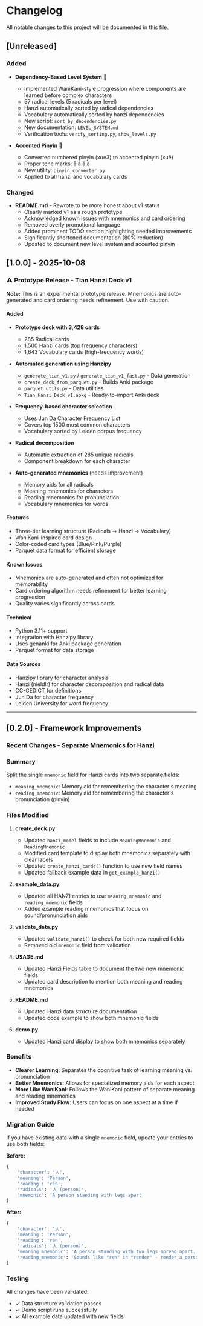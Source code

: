 # Changelog

All notable changes to this project will be documented in this file.

## [Unreleased]

### Added
- **Dependency-Based Level System** 🎯
  - Implemented WaniKani-style progression where components are learned before complex characters
  - 57 radical levels (5 radicals per level)
  - Hanzi automatically sorted by radical dependencies
  - Vocabulary automatically sorted by hanzi dependencies
  - New script: `sort_by_dependencies.py`
  - New documentation: `LEVEL_SYSTEM.md`
  - Verification tools: `verify_sorting.py`, `show_levels.py`

- **Accented Pinyin** 🎵
  - Converted numbered pinyin (xue3) to accented pinyin (xuě)
  - Proper tone marks: ā á ǎ à
  - New utility: `pinyin_converter.py`
  - Applied to all hanzi and vocabulary cards

### Changed
- **README.md** - Rewrote to be more honest about v1 status
  - Clearly marked v1 as a rough prototype
  - Acknowledged known issues with mnemonics and card ordering
  - Removed overly promotional language
  - Added prominent TODO section highlighting needed improvements
  - Significantly shortened documentation (80% reduction)
  - Updated to document new level system and accented pinyin

## [1.0.0] - 2025-10-08

### ⚠️ Prototype Release - Tian Hanzi Deck v1

**Note:** This is an experimental prototype release. Mnemonics are auto-generated and card ordering needs refinement. Use with caution.

#### Added
- **Prototype deck with 3,428 cards**
  - 285 Radical cards
  - 1,500 Hanzi cards (top frequency characters)
  - 1,643 Vocabulary cards (high-frequency words)

- **Automated generation using Hanzipy**
  - `generate_tian_v1.py` / `generate_tian_v1_fast.py` - Data generation
  - `create_deck_from_parquet.py` - Builds Anki package
  - `parquet_utils.py` - Data utilities
  - `Tian_Hanzi_Deck_v1.apkg` - Ready-to-import Anki deck

- **Frequency-based character selection**
  - Uses Jun Da Character Frequency List
  - Covers top 1500 most common characters
  - Vocabulary sorted by Leiden corpus frequency

- **Radical decomposition**
  - Automatic extraction of 285 unique radicals
  - Component breakdown for each character

- **Auto-generated mnemonics** (needs improvement)
  - Memory aids for all radicals
  - Meaning mnemonics for characters
  - Reading mnemonics for pronunciation
  - Vocabulary mnemonics for words

#### Features
- Three-tier learning structure (Radicals → Hanzi → Vocabulary)
- WaniKani-inspired card design
- Color-coded card types (Blue/Pink/Purple)
- Parquet data format for efficient storage

#### Known Issues
- Mnemonics are auto-generated and often not optimized for memorability
- Card ordering algorithm needs refinement for better learning progression
- Quality varies significantly across cards

#### Technical
- Python 3.11+ support
- Integration with Hanzipy library
- Uses genanki for Anki package generation
- Parquet format for data storage

#### Data Sources
- Hanzipy library for character analysis
- Hanzi (nieldlr) for character decomposition and radical data
- CC-CEDICT for definitions
- Jun Da for character frequency
- Leiden University for word frequency

---

## [0.2.0] - Framework Improvements

### Recent Changes - Separate Mnemonics for Hanzi

### Summary
Split the single `mnemonic` field for Hanzi cards into two separate fields:
- `meaning_mnemonic`: Memory aid for remembering the character's meaning
- `reading_mnemonic`: Memory aid for remembering the character's pronunciation (pinyin)

### Files Modified

1. **create_deck.py**
   - Updated `hanzi_model` fields to include `MeaningMnemonic` and `ReadingMnemonic`
   - Modified card template to display both mnemonics separately with clear labels
   - Updated `create_hanzi_cards()` function to use new field names
   - Updated fallback example data in `get_example_hanzi()`

2. **example_data.py**
   - Updated all HANZI entries to use `meaning_mnemonic` and `reading_mnemonic` fields
   - Added example reading mnemonics that focus on sound/pronunciation aids

3. **validate_data.py**
   - Updated `validate_hanzi()` to check for both new required fields
   - Removed old `mnemonic` field from validation

4. **USAGE.md**
   - Updated Hanzi Fields table to document the two new mnemonic fields
   - Updated card description to mention both meaning and reading mnemonics

5. **README.md**
   - Updated Hanzi data structure documentation
   - Updated code example to show both mnemonic fields

6. **demo.py**
   - Updated Hanzi card display to show both mnemonics separately

### Benefits

- **Clearer Learning**: Separates the cognitive task of learning meaning vs. pronunciation
- **Better Mnemonics**: Allows for specialized memory aids for each aspect
- **More Like WaniKani**: Follows the WaniKani pattern of separate meaning and reading mnemonics
- **Improved Study Flow**: Users can focus on one aspect at a time if needed

### Migration Guide

If you have existing data with a single `mnemonic` field, update your entries to use both fields:

**Before:**
```python
{
    'character': '人',
    'meaning': 'Person',
    'reading': 'rén',
    'radicals': '人 (person)',
    'mnemonic': 'A person standing with legs apart'
}
```

**After:**
```python
{
    'character': '人',
    'meaning': 'Person',
    'reading': 'rén',
    'radicals': '人 (person)',
    'meaning_mnemonic': 'A person standing with two legs spread apart.',
    'reading_mnemonic': 'Sounds like "ren" in "render" - render a person in a drawing!'
}
```

### Testing

All changes have been validated:
- ✓ Data structure validation passes
- ✓ Demo script runs successfully
- ✓ All example data updated with new fields
